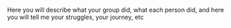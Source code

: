 Here you will describe what your group did, what each person did, and here you will tell me your struggles, your journey, etc
